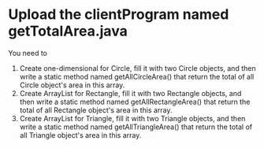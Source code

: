 # Upload the clientProgram named getTotalArea.java
You need to
1. Create one-dimensional for Circle, fill it with two Circle objects, and then write a static method named getAllCircleArea() that return the total of all Circle object's area in this array.
1. Create ArrayList for Rectangle, fill it with two Rectangle objects, and then write a static method named getAllRectangleArea() that return the total of all Rectangle object's area in this array.
1. Create ArrayList for Triangle, fill it with two Triangle objects, and then write a static method named getAllTriangleArea() that return the total of all Triangle object's area in this array.

